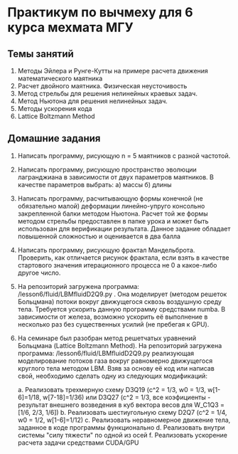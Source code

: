 # Практикум по вычмеху для 6 курса мехмата МГУ
## Темы занятий
1. Методы Эйлера и Рунге-Кутты на примере расчета движения математического маятника
2. Расчет двойного маятника. Физическая неусточивость
3. Метод стрельбы для решения нелинейных краевых задач. 
4. Метод Ньютона для решения нелинейных задач.
5. Методы ускорения кода
6. Lattice Boltzmann Method

## Домашние задания
1. Написать программу, рисующую n = 5 маятников с разной частотой.
2. Написать программу, рисующую пространство эволюции лагранджиана в зависимости от двух параметров маятников. В качестве параметров выбрать: 
    а) массы
    б) длины

3. Написать программу, расчитывающую формы конечной (не обязательно малой) деформации линейно-упруго консольно закрепленной балки методом Ньютона. 
    Расчет той же формы методом стрельбы предоставлен в папке урока и может быть использован для верификации результата.
    Данное задание обладает повышенной сложностью и оценивается в два балла

4. Написать программу, рисующую фрактал Мандельброта. Проверить, как отличается рисунок фрактала, если взять в качестве стартового значения итерационного процесса не 0 а какое-либо другое число.

5. На репозиторий загружена программа: /lesson6/fluid/LBMfluidD2Q9.py . Она моделирует (методом решеток Больцмана) потоки вокруг движущегося сквозь воздушную среду тела. Требуется ускорить данную программу средствами numba. В зависимости от железа, возможно ускорить её выполнение в несколько раз без существенных усилий (не пребегая к GPU).

6. На семинаре был разобран метод решетчатых уравнений Больцмана (Lattice Boltzmann Method). 
    На репозиторий загружена программа: /lesson6/fluid/LBMfluidD2Q9.py реализующая моделирование потоков газа вокруг равномерно движущегося круглого тела методом LBM. Взяв за основу её код или написав свой, необходимо сделать одну из следующих модификаций:
    
    a. Реализовать трехмерную схему D3Q19 (с^2 = 1/3, w0 = 1/3, w[1-6]=1/18, w[7-18]=1/36) или D3Q27 (с^2 = 1/3, все коэфициенты - результат внешнего возведения в куб вектора весов для W_C1Q3 = [1/6, 2/3, 1/6])
    b. Реализовать шестиугольную схему D2Q7 (с^2 = 1/4, w0 = 1/2, w[1-6]=1/12)
    с. Реализовать неравномерное движение тела, заданное в коде программы функционально
    d. Реализовать внутри системы "силу тяжести" по одной из осей
    f. Реализовать ускорение расчета задачи средствами CUDA/GPU

    

